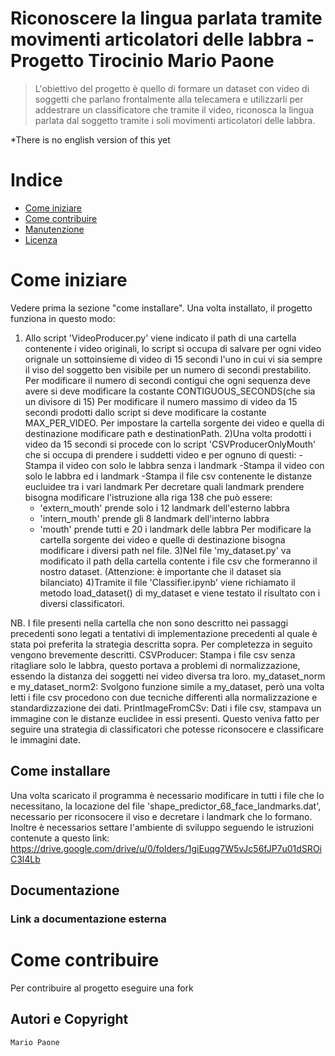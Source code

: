 # Riconoscere la lingua parlata tramite movimenti articolatori delle labbra - Progetto Tirocinio Mario Paone

> L'obiettivo del progetto è quello di formare un dataset con video di soggetti che parlano frontalmente alla telecamera e utilizzarli per addestrare un classificatore che tramite il video, riconosca la lingua parlata dal soggetto tramite i soli 
movimenti articolatori delle labbra.

*There is no english version of this yet

# Indice

- [Come iniziare](#come-iniziare)
- [Come contribuire](#come-contribuire)
- [Manutenzione](#manutenzione)
- [Licenza](#licenza)

# Come iniziare
Vedere prima la sezione "come installare".
Una volta installato, il progetto funziona in questo modo:
1) Allo script 'VideoProducer.py' viene indicato il path di una cartella contenente i video originali, lo script si occupa di      salvare per ogni video orignale un sottoinsieme di video di 15 secondi l'uno in cui vi sia sempre il viso del soggetto ben visibile per un numero di secondi prestabilito.
Per modificare il numero di secondi contigui che ogni sequenza deve avere si deve modificare la costante CONTIGUOUS_SECONDS(che sia un divisore di 15)
Per modificare il numero massimo di video da 15 secondi prodotti dallo script si deve modificare la costante MAX_PER_VIDEO.
Per impostare la cartella sorgente dei video e quella di destinazione modificare path e destinationPath.
2)Una volta prodotti i video da 15 secondi si procede con lo script 'CSVProducerOnlyMouth' che si occupa di prendere i suddetti video e per ognuno di questi:
    -Stampa il video con solo le labbra senza i landmark
    -Stampa il video con solo le labbra ed i landmark 
    -Stampa il file csv contenente le distanze eucluidee tra i vari landmark 
Per decretare quali landmark prendere bisogna modificare l'istruzione alla riga 138 che può essere:
    - 'extern_mouth' prende solo i 12 landmark dell'esterno labbra
    - 'intern_mouth' prende gli 8 landmark dell'interno labbra
    - 'mouth' prende tutti e 20 i landmark delle labbra
Per modificare la cartella sorgente dei video e quelle di destinazione bisogna modificare i diversi path nel file.
3)Nel file 'my_dataset.py' va modificato il path della cartella contente i file csv che formeranno il nostro dataset. (Attenzione: è importante che il dataset sia bilanciato)
4)Tramite il file 'Classifier.ipynb' viene richiamato il metodo load_dataset() di my_dataset e viene testato il risultato con i diversi classificatori.

NB. I file presenti nella cartella che non sono descritto nei passaggi precedenti sono legati a tentativi di implementazione precedenti al quale è stata poi preferita la strategia descritta sopra. Per completezza in seguito vengono brevemente descritti.
CSVProducer: Stampa i file csv senza ritagliare solo le labbra, questo portava a problemi di normalizzazione, essendo la distanza dei soggetti nei video diversa tra loro. 
my_dataset_norm e my_dataset_norm2: Svolgono funzione simile a my_dataset, però una volta letti i file csv procedono con due tecniche differenti alla normalizzazione e standardizzazione dei dati.
PrintImageFromCSv: Dati i file csv, stampava un immagine con le distanze euclidee in essi presenti. Questo veniva fatto per seguire una strategia di classificatori che potesse riconsocere e classificare le immagini date. 

## Come installare
Una volta scaricato il programma è necessario modificare in tutti i file che lo necessitano, la locazione del file 'shape_predictor_68_face_landmarks.dat', necessario per riconsocere il viso e decretare i landmark che lo formano.
Inoltre è necessarios settare l'ambiente di sviluppo seguendo le istruzioni contenute a questo link:  https://drive.google.com/drive/u/0/folders/1giEuqg7W5vJc56fJP7u01dSROiC3l4Lb

## Documentazione
### Link a documentazione esterna 

# Come contribuire
Per contribuire al progetto eseguire una fork

## Autori e Copyright
    Mario Paone
